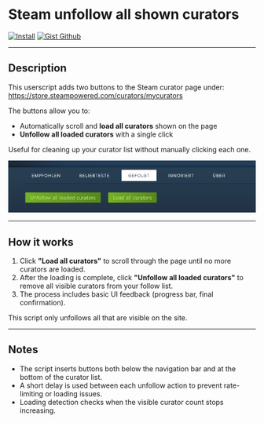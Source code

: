 # Steam unfollow all shown curators

[![Install](https://img.shields.io/badge/install-userscript-purple?style=for-the-badge&logo=tampermonkey)](https://gist.github.com/Kurotaku-sama/017f6c568597eeace3a41b42174f0443/raw/Steam%2520unfollow%2520all%2520shown%2520curators.user.js) [![Gist Github](https://img.shields.io/badge/gist-github-purple?style=for-the-badge&logo=github)](https://gist.github.com/Kurotaku-sama/017f6c568597eeace3a41b42174f0443)

---

## Description

This userscript adds two buttons to the Steam curator page under:
https://store.steampowered.com/curators/mycurators

The buttons allow you to:
- Automatically scroll and **load all curators** shown on the page
- **Unfollow all loaded curators** with a single click

Useful for cleaning up your curator list without manually clicking each one.

![Buttons](buttons.png)

---

## How it works

1. Click **"Load all curators"** to scroll through the page until no more curators are loaded.
2. After the loading is complete, click **"Unfollow all loaded curators"** to remove all visible curators from your follow list.
3. The process includes basic UI feedback (progress bar, final confirmation).

This script only unfollows all that are visible on the site.

---

## Notes

- The script inserts buttons both below the navigation bar and at the bottom of the curator list.
- A short delay is used between each unfollow action to prevent rate-limiting or loading issues.
- Loading detection checks when the visible curator count stops increasing.
